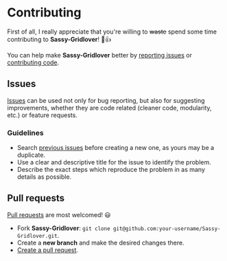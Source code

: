 # Contributing

First of all, I really appreciate that you're willing to ~~waste~~ spend some time contributing to **Sassy-Gridlover**! 🎉👍

You can help make **Sassy-Gridlover** better by [reporting issues](#issues) or [contributing code](#pull-requests).

## Issues

[Issues](https://github.com/hiulit/Sassy-Gridlover/issues) can be used not only for bug reporting, but also for suggesting improvements, whether they are code related (cleaner code, modularity, etc.) or feature requests.

### Guidelines

* Search [previous issues](https://github.com/hiulit/Sassy-Gridlover/issues?utf8=%E2%9C%93&q=is%3Aissue) before creating a new one, as yours may be a duplicate.
* Use a clear and descriptive title for the issue to identify the problem.
* Describe the exact steps which reproduce the problem in as many details as possible.

## Pull requests

[Pull requests](https://help.github.com/articles/creating-a-pull-request/) are most welcomed! 😃

* Fork **Sassy-Gridlover**: `git clone git@github.com:your-username/Sassy-Gridlover.git`.
* Create a **new branch** and make the desired changes there.
* [Create a pull request](https://github.com/hiulit/Sassy-Gridlover/pulls).
